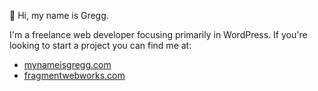 👋 Hi, my name is Gregg.

I'm a freelance web developer focusing primarily in WordPress. If you're looking to start a project you can find me at:
- [mynameisgregg.com](https://mynameisgregg.com)
- [fragmentwebworks.com](https://fragmentwebworks.com)

<!---
greggoryhogan/greggoryhogan is a ✨ special ✨ repository because its `README.md` (this file) appears on your GitHub profile.
You can click the Preview link to take a look at your changes.
--->
